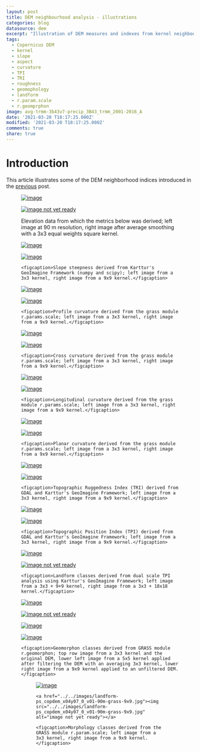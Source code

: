 ```yaml
---
layout: post
title: DEM neighbourhood analysis - illustrations
categories: blog
datasource: dem
excerpt: "Illustration of DEM measures and indexes from kernel neighbourhood analysis"
tags:
  - Copernicus DEM
  - kernel
  - slope
  - aspect
  - curvature
  - TPI
  - TRI
  - roughness
  - geomophology
  - landform
  - r.param.scale
  - r.geomprphon
image: avg-trmm-3b43v7-precip_3B43_trmm_2001-2016_A
date: '2021-03-20 T18:17:25.000Z'
modified: '2021-03-20 T18:17:25.000Z'
comments: true
share: true
---
```

<script src="https://karttur.github.io/common/assets/js/karttur/togglediv.js"></script>

# Introduction

This article illustrates some of the DEM neighborhood indices introduced in the [previous](../blog-COPDemTileProcess) post.



<figure class="half">
	<a href="../../images/dem3_copdem_x04y07_0_v01-90m.jpg"><img src="../../images/dem3_copdem_x04y07_0_v01-90m.jpg" alt="image"></a>

  <a href="../../images/dem3-shade_copdem_x04y07_0_v01-90m-3x3.jpg"><img src="../../images/dem3-shade_copdem_x04y07_0_v01-90m-3x3.jpg" alt="image not yet ready"></a>

<figcaption>Elevation data from which the metrics below was derived; left image at 90 m resolution, right image after average smoothing with a 3x3 equal weights square kernel.</figcaption>
</figure>

<figure class="half">
	<a href="../../images/slope3_copdem_x04y07_0_v01-90m-grass-3x3.jpg"><img src="../../images/slope3_copdem_x04y07_0_v01-90m-grass-3x3.jpg" alt="image"></a>

  <a href="../../images/slope3_copdem_x04y07_0_v01-90m-grass-9x9.jpg"><img src="../../images/slope3_copdem_x04y07_0_v01-90m-grass-9x9.jpg" alt="image"></a>

	<figcaption>Slope steepness derived from Karttur's GeoImagine Framework (numpy and scipy); left image from a 3x3 kernel, right image from a 9x9 kernel.</figcaption>
</figure>

<figure class="half">
	<a href="../../images/profc_copdem_x04y07_0_v01-90m-grass-3x3.jpg"><img src="../../images/profc_copdem_x04y07_0_v01-90m-grass-3x3.jpg" alt="image"></a>

  <a href="../../images/profc_copdem_x04y07_0_v01-90m-grass-9x9.jpg"><img src="../../images/profc_copdem_x04y07_0_v01-90m-grass-9x9.jpg" alt="image"></a>

	<figcaption>Profile curvature derived from the grass module r.params.scale; left image from a 3x3 kernel, right image from a 9x9 kernel.</figcaption>
</figure>

<figure class="half">
	<a href="../../images/crosc_copdem_x04y07_0_v01-90m-grass-3x3.jpg"><img src="../../images/crosc_copdem_x04y07_0_v01-90m-grass-3x3.jpg" alt="image"></a>

  <a href="../../images/crosc_copdem_x04y07_0_v01-90m-grass-9x9.jpg"><img src="../../images/crosc_copdem_x04y07_0_v01-90m-grass-9x9.jpg" alt="image"></a>

	<figcaption>Cross curvature derived from the grass module r.params.scale; left image from a 3x3 kernel, right image from a 9x9 kernel.</figcaption>
</figure>

<figure class="half">
	<a href="../../images/longc_copdem_x04y07_0_v01-90m-grass-3x3.jpg"><img src="../../images/longc_copdem_x04y07_0_v01-90m-grass-3x3.jpg" alt="image"></a>

  <a href="../../images/longc_copdem_x04y07_0_v01-90m-grass-9x9.jpg"><img src="../../images/longc_copdem_x04y07_0_v01-90m-grass-9x9.jpg" alt="image"></a>

	<figcaption>Longitudinal curvature derived from the grass module r.params.scale; left image from a 3x3 kernel, right image from a 9x9 kernel.</figcaption>
</figure>

<figure class="half">
	<a href="../../images/planc_copdem_x04y07_0_v01-90m-grass-3x3.jpg"><img src="../../images/planc_copdem_x04y07_0_v01-90m-grass-3x3.jpg" alt="image"></a>

  <a href="../../images/planc_copdem_x04y07_0_v01-90m-grass-9x9.jpg"><img src="../../images/planc_copdem_x04y07_0_v01-90m-grass-9x9.jpg" alt="image"></a>

	<figcaption>Planar curvature derived from the grass module r.params.scale; left image from a 3x3 kernel, right image from a 9x9 kernel.</figcaption>
</figure>


<figure class="half">
	<a href="../../images/tri_copdem_x04y07_0_v01-90m-3x3.jpg"><img src="../../images/tri_copdem_x04y07_0_v01-90m-3x3.jpg" alt="image"></a>

  <a href="../../images/tri_copdem_x04y07_0_v01-90m-9x9.jpg"><img src="../../images/tri_copdem_x04y07_0_v01-90m-9x9.jpg" alt="image"></a>

	<figcaption>Topographic Ruggedness Index (TRI) derived from GDAL and Karttur's GeoImagine Framework; left image from a 3x3 kernel, right image from a 9x9 kernel.</figcaption>
</figure>

<figure class="half">
	<a href="../../images/tpi_copdem_x04y07_0_v01-90m-3x3.jpg"><img src="../../images/tpi_copdem_x04y07_0_v01-90m-3x3.jpg" alt="image"></a>

  <a href="../../images/tpi_copdem_x04y07_0_v01-90m-9x9.jpg"><img src="../../images/tpi_copdem_x04y07_0_v01-90m-9x9.jpg" alt="image"></a>

	<figcaption>Topographic Position Index (TPI) derived from GDAL and Karttur's GeoImagine Framework; left image from a 3x3 kernel, right image from a 9x9 kernel.</figcaption>
</figure>

<figure class="half">
	<a href="../../images/landform-TPI_copdem_x04y07_0_v01-90m-np-stnd-1+3.jpg"><img src="../../images/landform-TPI_copdem_x04y07_0_v01-90m-np-stnd-1+3.jpg" alt="image"></a>

  <a href="../../images/landform-TPI_copdem_x04y07_0_v01-90m-np-stnd-1+9.jpg"><img src="../../images/landform-TPI_copdem_x04y07_0_v01-90m-np-stnd-1+9.jpg" alt="image not yet ready"></a>

	<figcaption>Landform classes derived from dual scale TPI analysis using Karttur's GeoImagine Framework; left image from a 3x3 + 9+9 kernel, right image from a 3x3 + 18x18 kernel.</figcaption>
</figure>

<figure class="half">
	<a href="../../images/geomorph_copdem_x04y07_0_v01-90m-grass-3x3.jpg"><img src="../../images/geomorph_copdem_x04y07_0_v01-90m-grass-3x3.jpg" alt="image"></a>

  <a href="../../images/geomorph_copdem_x04y07_0_v01-90m-grass-5x5.jpg"><img src="../../images/geomorph_copdem_x04y07_0_v01-90m-grass-5x5.jpg" alt="image not yet ready"></a>

  <a href="../../images/geomorph_copdem_x04y07_0_v01-90m-grass-5x5-elev3x3.jpg"><img src="../../images/geomorph_copdem_x04y07_0_v01-90m-grass-5x5-elev3x3.jpg" alt="image"></a>

  <a href="../../images/geomorph_copdem_x04y07_0_v01-90m-grass-9x9.jpg"><img src="../../images/geomorph_copdem_x04y07_0_v01-90m-grass-9x9.jpg" alt="image"></a>

	<figcaption>Geomorphon classes derived from GRASS module r.geomorphon; top row image from a 3x3 kernel and the original DEM, lower left image from a 5x5 kernel applied after filtering the DEM with an averaging 3x3 kernel, lower right image from a 9x9 kernel applied to an unfiltered DEM.</figcaption>

  <figure class="half">
  	<a href="../../images/landform-ps_copdem_x04y07_0_v01-90m-grass-3x3.jpg"><img src="../../images/landform-ps_copdem_x04y07_0_v01-90m-grass-3x3.jpg" alt="image"></a>

    <a href="../../images/landform-ps_copdem_x04y07_0_v01-90m-grass-9x9.jpg"><img src="../../images/landform-ps_copdem_x04y07_0_v01-90m-grass-9x9.jpg" alt="image not yet ready"></a>

  	<figcaption>Morphology classes derived from the GRASS module r.param.scale; left image from a 3x3 kernel, right image from a 9x9 kernel.</figcaption>
  </figure>

</figure>
